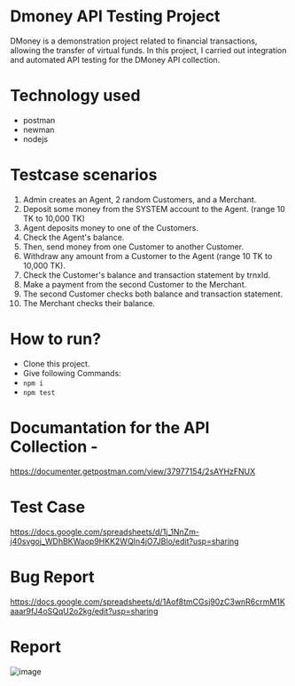 # Dmoney API Testing Project
DMoney is a demonstration project related to financial transactions, allowing the transfer of virtual funds. 
In this project, I carried out integration and automated API testing for the DMoney API collection. 

# Technology used
- postman
- newman
- nodejs

# Testcase scenarios

1. Admin creates an Agent, 2 random Customers, and a Merchant.
2. Deposit some money from the SYSTEM account to the Agent. (range 10 TK to 10,000 TK)
3. Agent deposits money to one of the Customers.
4. Check the Agent's balance.
5. Then, send money from one Customer to another Customer.
6. Withdraw any amount from a Customer to the Agent (range 10 TK to 10,000 TK).
7. Check the Customer's balance and transaction statement by trnxId.
8. Make a payment from the second Customer to the Merchant.
9. The second Customer checks both balance and transaction statement.
10. The Merchant checks their balance.

# How to run?
- Clone this project.
- Give following Commands:
- ```npm i```
- ```npm test```

# Documantation for the API Collection -
https://documenter.getpostman.com/view/37977154/2sAYHzFNUX

# Test Case
https://docs.google.com/spreadsheets/d/1j_1NnZm-j40svgoj_WDhBKWaop9HKK2WQIn4jO7JBlo/edit?usp=sharing

# Bug Report
 https://docs.google.com/spreadsheets/d/1Aof8tmCGsj90zC3wnR6crmM1Kaaar9fJ4oSQqU2o2kg/edit?usp=sharing

# Report
![image](https://github.com/user-attachments/assets/654847ac-8fcd-412f-a089-295c91dc6943)




  
